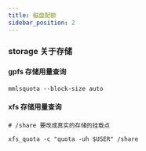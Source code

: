 ```yaml
---
title: 磁盘配额
sidebar_position: 2
---
```

### storage 关于存储

#### gpfs 存储用量查询

```shell:no-line-numbers
mmlsquota --block-size auto
```

#### xfs 存储用量查询

```shell:no-line-numbers
# /share 要改成真实的存储的挂载点

xfs_quota -c "quota -uh $USER" /share


```
